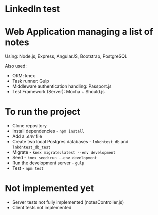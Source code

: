 # LinkedIn test

# Web Application managing a list of notes

Using:
Node.js, Express, AngularJS, Bootstrap, PostgreSQL

Also used:
 - ORM: knex
 - Task runner: Gulp
 - Middleware authentication handling: Passport.js
 - Test Framework (Server): Mocha + Should.js


# To run the project

 - Clone repository
 - Install dependencies - `npm install`
 - Add a *.env* file
 - Create two local Postgres databases - `lnkdntest_db` and `lnkdntest_db_test`
 - Migrate - `knex migrate:latest --env development`
 - Seed - `knex seed:run --env development`
 - Run the development server - `gulp`
 - Test - `npm test`


# Not implemented yet

 - Server tests not fully implemented (notesController.js)
 - Client tests not implemented
